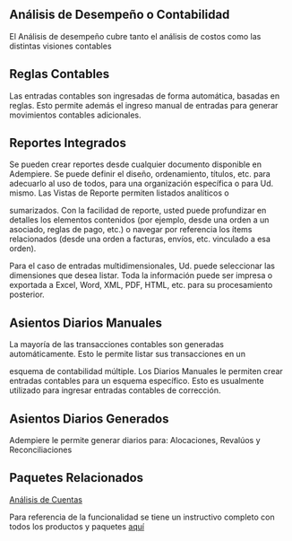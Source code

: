 ## Análisis de Desempeño o Contabilidad

El Análisis de desempeño cubre tanto el análisis de costos como las distintas visiones contables

## Reglas Contables

Las entradas contables son ingresadas de forma automática, basadas en reglas. Esto permite además el ingreso manual de entradas para generar movimientos contables adicionales.

## Reportes Integrados

Se pueden crear reportes desde cualquier documento disponible en Adempiere. Se puede definir el diseño, ordenamiento, títulos, etc. para adecuarlo al uso de todos, para una organización específica o para Ud. mismo. Las Vistas de Reporte permiten listados analíticos o

sumarizados. Con la facilidad de reporte, usted puede profundizar en detalles los elementos contenidos (por ejemplo, desde una orden a un asociado, reglas de pago, etc.) o navegar por referencia los ítems relacionados (desde una orden a facturas, envíos, etc. vinculado a esa orden).

Para el caso de entradas multidimensionales, Ud. puede seleccionar las dimensiones que desea listar. Toda la información puede ser impresa o exportada a Excel, Word, XML, PDF, HTML, etc. para su procesamiento posterior.

## Asientos Diarios Manuales

La mayoría de las transacciones contables son generadas automáticamente. Esto le permite listar sus transacciones en un

esquema de contabilidad múltiple. Los Diarios Manuales le permiten crear entradas contables para un esquema específico. Esto es usualmente utilizado para ingresar entradas contables de corrección.

## Asientos Diarios Generados

Adempiere le permite generar diarios para: Alocaciones, Revalúos y Reconciliaciones

## Paquetes Relacionados
[Análisis de Cuentas](../packages/accounting-analysis.md)

Para referencia de la funcionalidad se tiene un instructivo completo con todos los productos y paquetes [aquí](https://docs.erpya.com/adempiere/performance-analysis/index.html)

